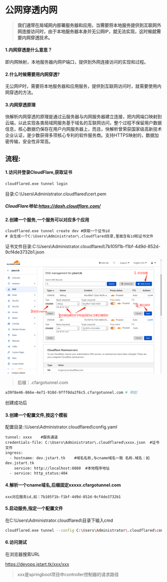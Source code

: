 # 公网穿透内网

> #### 我们通常在局域网内部署服务器和应用，当需要将本地服务提供到互联网外网连接访问时，由于本地服务器本身并无公网IP，就无法实现，这时候就需要内网穿透技术。

#### 1.内网穿透是什么意思？

即内网映射，本地服务器内网IP端口，提供到外网连接访问的实现和过程。

#### 2.什么时候需要用内网穿透?

无公网IP时，需要将本地服务器和应用服务，提供到互联网访问时，就需要使用内网穿透的方法。

#### 3.内网穿透原理

快解析内网穿透的原理是通过云服务器与内网服务器建立连接，把内网端口映射到云端，以此实现各类局域网服务基于域名的互联网访问，整个过程不保留用户数据信息，核心数据仍保存在用户内网服务器上，而且，快解析曾荣获国家级高新技术企业认证，是少数获得多项核心专利的软件服务商。支持HTTPS映射的，数据加密传输，安全性非常高。

## 流程:

#### 1.访问并登录CloudFlare,获取证书

```cmd
cloudflared.exe tunnel login
```

目录:C:\Users\Administrator\.cloudflared\cert.pem

##### CloudFlare地址:https://dash.cloudflare.com/

#### 2.创建一个服务,一个服务可以对应多个应用

```cmd
cloudflared.exe tunnel create dev #获取一个证书id
# 会生成一个C:\Users\Administrator\.cloudflared目录,里面含有id和证书文件
```

证书文件目录:C:\Users\Administrator\.cloudflared\7b105f1b-f1bf-4d9d-852d-9cf4de3732b1.json

![image-20221129094425493](images/image-20221129094425493.png)

> 后缀：.cfargotunnel.com

```sh
a39f8e46-866e-4e71-910d-9fff0da2f6c5.cfargotunnel.com # 例如
```

创建成功后

#### 3.创建一个配置文件,按这个模板

配置目录::\Users\Administrator\.cloudflared\config.yaml

```shell
tunnel: xxxx    #服务通道
credentials-file: C:\Users\Administrator\.cloudflared\xxxx.json  #证书文件
ingress:
  - hostname: dev.jstart.tk    #域名名称,与cname域名一致 名称.域名：如dev.jstart.tk
    service: http://localhost:8080  #本地程序地址
  - service: http_status:404
```

#### 4.解析一个cname域名,后缀固定xxxxx.cfargotunnel.com

```
xxx对应服务id,如：7b105f1b-f1bf-4d9d-852d-9cf4de3732b1
```

#### 5.启动服务,指定一个配置文件

在C:\Users\Administrator\.cloudflared\目录下输入cmd

```sh
cloudflared.exe tunnel --config C:\Users\Administrator\.cloudflared\config.yaml run
```

#### 6.访问测试

在浏览器搜索URL

https://devops.jstart.tk/xxx/xxx

> xxx是springboot项目中controller控制器的请求路径
